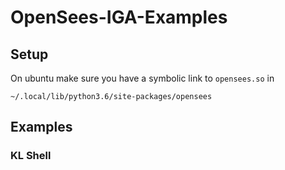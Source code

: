 # OpenSees-IGA-Examples

## Setup

On ubuntu make sure you have a symbolic link to `opensees.so` in

    ~/.local/lib/python3.6/site-packages/opensees


## Examples

### KL Shell